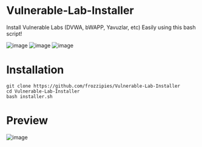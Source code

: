 # Vulnerable-Lab-Installer

Install Vulnerable Labs (DVWA, bWAPP, Yavuzlar, etc) Easily using this bash script!

![image](https://user-images.githubusercontent.com/97401702/234649424-8c0ce6fa-03fb-4a02-9a58-cf7653a3bd1d.png)
![image](https://user-images.githubusercontent.com/97401702/234649470-08987cff-abaa-43c8-ab6f-7806291e20bc.png)
![image](https://user-images.githubusercontent.com/97401702/234649541-5019785b-8885-4ec0-abf1-170af3566b57.png)

# Installation
```
git clone https://github.com/frozzipies/Vulnerable-Lab-Installer
cd Vulnerable-Lab-Installer
bash installer.sh

```

# Preview
![image](https://user-images.githubusercontent.com/97401702/234647023-64148b5c-8643-43ae-a25c-a2614d655c44.png)


